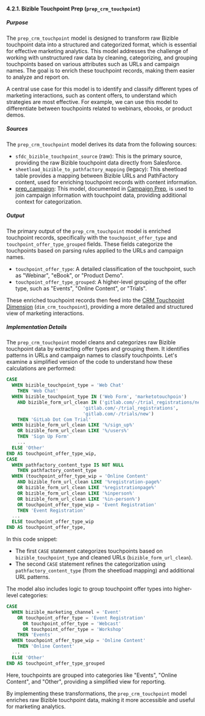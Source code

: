 #### 4.2.1. Bizible Touchpoint Prep (`prep_crm_touchpoint`)

##### Purpose

The `prep_crm_touchpoint` model is designed to transform raw Bizible touchpoint data into a structured and categorized format, which is essential for effective marketing analytics. This model addresses the challenge of working with unstructured raw data by cleaning, categorizing, and grouping touchpoints based on various attributes such as URLs and campaign names. The goal is to enrich these touchpoint records, making them easier to analyze and report on.

A central use case for this model is to identify and classify different types of marketing interactions, such as content offers, to understand which strategies are most effective. For example, we can use this model to differentiate between touchpoints related to webinars, ebooks, or product demos.

##### Sources

The `prep_crm_touchpoint` model derives its data from the following sources:

*   `sfdc_bizible_touchpoint_source` (raw): This is the primary source, providing the raw Bizible touchpoint data directly from Salesforce.
*   `sheetload_bizible_to_pathfactory_mapping` (legacy): This sheetload table provides a mapping between Bizible URLs and PathFactory content, used for enriching touchpoint records with content information.
*   [prep_campaign](chapter_431.md): This model, documented in [Campaign Prep](chapter_431.md), is used to join campaign information with touchpoint data, providing additional context for categorization.

##### Output

The primary output of the `prep_crm_touchpoint` model is enriched touchpoint records, specifically with the `touchpoint_offer_type` and `touchpoint_offer_type_grouped` fields. These fields categorize the touchpoints based on parsing rules applied to the URLs and campaign names.

*   `touchpoint_offer_type`: A detailed classification of the touchpoint, such as "Webinar", "eBook", or "Product Demo".
*   `touchpoint_offer_type_grouped`: A higher-level grouping of the offer type, such as "Events", "Online Content", or "Trials".

These enriched touchpoint records then feed into the [CRM Touchpoint Dimension](chapter_310.md) (`dim_crm_touchpoint`), providing a more detailed and structured view of marketing interactions.

##### Implementation Details

The `prep_crm_touchpoint` model cleans and categorizes raw Bizible touchpoint data by extracting offer types and grouping them. It identifies patterns in URLs and campaign names to classify touchpoints. Let's examine a simplified version of the code to understand how these calculations are performed:

```sql
CASE
  WHEN bizible_touchpoint_type = 'Web Chat'
    THEN 'Web Chat'
  WHEN bizible_touchpoint_type IN ('Web Form', 'marketotouchpoin')
    AND bizible_form_url_clean IN ('gitlab.com/-/trial_registrations/new',
                            'gitlab.com/-/trial_registrations',
                            'gitlab.com/-/trials/new')
    THEN 'GitLab Dot Com Trial'
  WHEN bizible_form_url_clean LIKE '%/sign_up%'
    OR bizible_form_url_clean LIKE '%/users%'
    THEN 'Sign Up Form'
    ...
  ELSE 'Other'
END AS touchpoint_offer_type_wip,
CASE
  WHEN pathfactory_content_type IS NOT NULL
    THEN pathfactory_content_type
  WHEN (touchpoint_offer_type_wip = 'Online Content'
    AND bizible_form_url_clean LIKE '%registration-page%'
    OR bizible_form_url_clean LIKE '%registrationpage%'
    OR bizible_form_url_clean LIKE '%inperson%'
    OR bizible_form_url_clean LIKE '%in-person%')
    OR touchpoint_offer_type_wip = 'Event Registration'
    THEN 'Event Registration'
  ...
  ELSE touchpoint_offer_type_wip
END AS touchpoint_offer_type,
```

In this code snippet:

*   The first `CASE` statement categorizes touchpoints based on `bizible_touchpoint_type` and cleaned URLs (`bizible_form_url_clean`).
*   The second `CASE` statement refines the categorization using `pathfactory_content_type` (from the sheetload mapping) and additional URL patterns.

The model also includes logic to group touchpoint offer types into higher-level categories:

```sql
CASE
  WHEN bizible_marketing_channel = 'Event'
    OR touchpoint_offer_type = 'Event Registration'
      OR touchpoint_offer_type = 'Webcast'
      OR touchpoint_offer_type = 'Workshop'
    THEN 'Events'
  WHEN touchpoint_offer_type_wip = 'Online Content'
    THEN 'Online Content'
  ...
  ELSE 'Other'
END AS touchpoint_offer_type_grouped
```

Here, touchpoints are grouped into categories like "Events", "Online Content", and "Other", providing a simplified view for reporting.

By implementing these transformations, the `prep_crm_touchpoint` model enriches raw Bizible touchpoint data, making it more accessible and useful for marketing analytics.